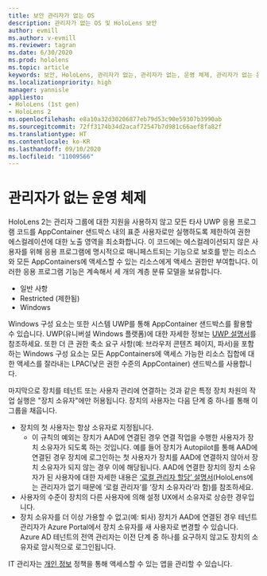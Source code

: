 ```yaml
---
title: 보안 관리자가 없는 OS
description: 관리자가 없는 OS 및 HoloLens 보안
author: evmill
ms.author: v-evmill
ms.reviewer: tagran
ms.date: 6/30/2020
ms.prod: hololens
ms.topic: article
keywords: 보안, HoloLens, 관리자가 없는, 관리자가 없는, 운영 체제, 관리자가 없는 운영 체제, 관리자 os, 관리자가 없는 os, HoloLens 2, HoloLens2 보안,
ms.localizationpriority: high
manager: yannisle
appliesto:
- HoloLens (1st gen)
- HoloLens 2
ms.openlocfilehash: e8a10a32d30206877eb79d53c90e59307b3990ab
ms.sourcegitcommit: 72ff3174b34d2acaf72547b7d981c66aef8fa82f
ms.translationtype: HT
ms.contentlocale: ko-KR
ms.lasthandoff: 09/10/2020
ms.locfileid: "11009566"
---
```

# 관리자가 없는 운영 체제

HoloLens 2는 관리자 그룹에 대한 지원을 사용하지 않고 모든 타사 UWP 응용 프로그램 코드를 AppContainer 샌드박스 내의 표준 사용자로만 실행하도록 제한하여 권한 에스컬레이션에 대한 노출 영역을 최소화합니다. 이 코드에는 에스컬레이션되지 않은 사용자를 위해 응용 프로그램에 명시적으로 매니페스트되는 기능으로 보호를 받는 리소스와 모든 AppContainers에 액세스할 수 있는 리소스에게 액세스 권한만 부여합니다.
이러한 응용 프로그램 기능은 계속해서 세 개의 계층 분류 모델을 보유합니다.
  * 일반 사항
  * Restricted (제한됨)
  * Windows

Windows 구성 요소는 또한 시스템 UWP를 통해 AppContainer 샌드박스를 활용할 수 있습니다. UWP(유니버설 Windows 플랫폼)에 대한 자세한 정보는 [UWP 설명서](https://docs.microsoft.com/windows/uwp/)를 참조하세요. 또한 더 큰 권한 축소 요구 사항(예: 브라우저 콘텐츠 페이지, 파서)을 포함하는 Windows 구성 요소는 모든 AppContainers에 액세스 가능한 리소스 집합에 대한 액세스를 잘라내는 LPAC(낮은 권한 수준의 AppContainer) 샌드박스를 사용합니다.

마지막으로 장치를 테넌트 또는 사용자 관리에 연결하는 것과 같은 특정 장치 차원의 작업 실행은 "장치 소유자"에만 허용됩니다. 장치의 사용자는 다음 단계 중 하나를 통해 이 그룹을 채웁니다.
  * 장치의 첫 사용자는 항상 소유자로 지정됩니다. 
    * 이 규칙의 예외는 장치가 AAD에 연결된 경우 연결 작업을 수행한 사용자가 장치 소유자가 되도록 하는 것입니다. 예를 들어 장치가 Autopilot를 통해 AAD에 연결된 경우 장치에 로그인하는 첫 사용자가 장치를 AAD에 연결하지 않아서 장치 소유자가 되지 않는 경우 이에 해당됩니다. AAD에 연결한 장치의 장치 소유자가 된 사용자에 대한 자세한 내용은 [‘로컬 관리자 할당’ 설명서](https://docs.microsoft.com/azure/active-directory/devices/assign-local-admin)(HoloLens에는 관리자가 없기 때문에 ‘로컬 관리자’를 ‘장치 소유자라’라 함)를 참조하세요.
  * 사용자의 수준이 장치의 다른 사용자에 의해 설정 UX에서 소유자로 상승한 경우입니다.
  * 장치 소유자를 더 이상 가용할 수 없고(예: 퇴사) 장치가 AAD에 연결된 경우 테넌트 관리자가 Azure Portal에서 장치 소유자를 새 사용자로 변경할 수 있습니다.
Azure AD 테넌트의 전역 관리자는 이전 단계 중 하나를 요구하지 않고도 장치의 소유자로 암시적으로 로그인됩니다. 

IT 관리자는 [개인 정보](https://docs.microsoft.com/windows/client-management/mdm/policy-csp-privacy) 정책을 통해 액세스할 수 있는 앱을 관리할 수 있습니다. 
